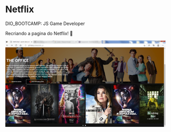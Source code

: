 # Netflix
DIO_BOOTCAMP: JS Game Developer

Recriando a pagina do Netflix! 🎥

![](https://github.com/bert1307/Netflix/blob/main/layout_netflix.png)
